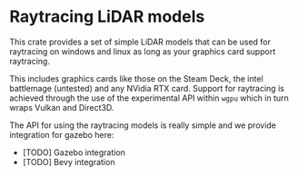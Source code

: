 # Raytracing LiDAR models

This crate provides a set of simple LiDAR models that can be used for raytracing on windows and linux as long as your graphics card support raytracing.

This includes graphics cards like those on the Steam Deck, the intel battlemage (untested) and any NVidia RTX card. Support for raytracing is achieved through
the use of the experimental API within `wgpu` which in turn wraps Vulkan and Direct3D.

The API for using the raytracing models is really simple and we provide integration for gazebo here:
- [TODO] Gazebo integration
- [TODO] Bevy integration
